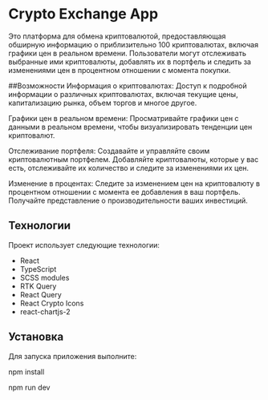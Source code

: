# Crypto Exchange App



Это платформа для обмена криптовалютой, предоставляющая обширную информацию о приблизительно 100 криптовалютах, включая графики цен в реальном времени. Пользователи могут отслеживать выбранные ими криптовалюты, добавлять их в портфель и следить за изменениями цен в процентном отношении с момента покупки.

##Возможности
Информация о криптовалютах: Доступ к подробной информации о различных криптовалютах, включая текущие цены, капитализацию рынка, объем торгов и многое другое.

Графики цен в реальном времени: Просматривайте графики цен с данными в реальном времени, чтобы визуализировать тенденции цен криптовалют.

Отслеживание портфеля: Создавайте и управляйте своим криптовалютным портфелем. Добавляйте криптовалюты, которые у вас есть, отслеживайте их количество и следите за изменениями их цен.

Изменение в процентах: Следите за изменением цен на криптовалюту в процентном отношении с момента ее добавления в ваш портфель. Получайте представление о производительности ваших инвестиций.
## Технологии

Проект использует следующие технологии:

- React
- TypeScript
- SCSS modules
- RTK Query
- React Query
- React Crypto Icons
- react-chartjs-2


## Установка





Для запуска приложения выполните:

npm install

npm run dev
